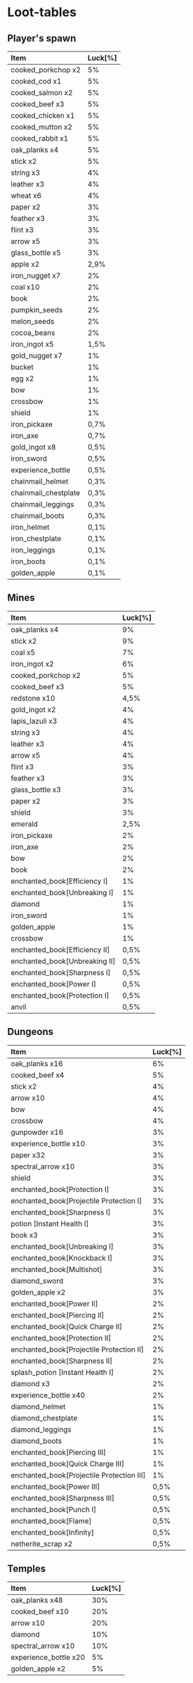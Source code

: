 # Loot-tables

## Player's spawn

| Item | Luck\[%\] |
| :--- | :--- |
| cooked\_porkchop x2 | 5% |
| cooked\_cod x1 | 5% |
| cooked\_salmon x2 | 5% |
| cooked\_beef x3 | 5% |
| cooked\_chicken x1 | 5% |
| cooked\_mutton x2 | 5% |
| cooked\_rabbit x1 | 5% |
| oak\_planks x4 | 5% |
| stick x2 | 5% |
| string x3 | 4% |
| leather x3 | 4% |
| wheat x6 | 4% |
| paper x2 | 3% |
| feather x3 | 3% |
| flint x3 | 3% |
| arrow x5 | 3% |
| glass\_bottle x5 | 3% |
| apple x2 | 2,9% |
| iron\_nugget x7 | 2% |
| coal x10 | 2% |
| book | 2% |
| pumpkin\_seeds | 2% |
| melon\_seeds | 2% |
| cocoa\_beans | 2% |
| iron\_ingot x5 | 1,5% |
| gold\_nugget x7 | 1% |
| bucket | 1% |
| egg x2 | 1% |
| bow | 1% |
| crossbow | 1% |
| shield | 1% |
| iron\_pickaxe | 0,7% |
| iron\_axe | 0,7% |
| gold\_ingot x8 | 0,5% |
| iron\_sword | 0,5% |
| experience\_bottle | 0,5% |
| chainmail\_helmet | 0,3% |
| chainmail\_chestplate | 0,3% |
| chainmail\_leggings | 0,3% |
| chainmail\_boots | 0,3% |
| iron\_helmet | 0,1% |
| iron\_chestplate | 0,1% |
| iron\_leggings | 0,1% |
| iron\_boots | 0,1% |
| golden\_apple | 0,1% |

## Mines

| Item | Luck\[%\] |
| :--- | :--- |
| oak\_planks x4 | 9% |
| stick x2 | 9% |
| coal x5 | 7% |
| iron\_ingot x2 | 6% |
| cooked\_porkchop x2 | 5% |
| cooked\_beef x3 | 5% |
| redstone x10 | 4,5% |
| gold\_ingot x2 | 4% |
| lapis\_lazuli x3 | 4% |
| string x3 | 4% |
| leather x3 | 4% |
| arrow x5 | 4% |
| flint x3 | 3% |
| feather x3 | 3% |
| glass\_bottle x3 | 3% |
| paper x2 | 3% |
| shield | 3% |
| emerald | 2,5% |
| iron\_pickaxe | 2% |
| iron\_axe | 2% |
| bow | 2% |
| book | 2% |
| enchanted\_book\[Efficiency I\] | 1% |
| enchanted\_book\[Unbreaking I\] | 1% |
| diamond | 1% |
| iron\_sword | 1% |
| golden\_apple | 1% |
| crossbow | 1% |
| enchanted\_book\[Efficiency II\] | 0,5% |
| enchanted\_book\[Unbreaking II\] | 0,5% |
| enchanted\_book\[Sharpness I\] | 0,5% |
| enchanted\_book\[Power I\] | 0,5% |
| enchanted\_book\[Protection I\] | 0,5% |
| anvil | 0,5% |

## Dungeons

| Item | Luck\[%\] |
| :--- | :--- |
| oak\_planks x16 | 6% |
| cooked\_beef x4 | 5% |
| stick x2 | 4% |
| arrow x10 | 4% |
| bow | 4% |
| crossbow | 4% |
| gunpowder x16 | 3% |
| experience\_bottle x10 | 3% |
| paper x32 | 3% |
| spectral\_arrow x10 | 3% |
| shield | 3% |
| enchanted\_book\[Protection I\] | 3% |
| enchanted\_book\[Projectile Protection I\] | 3% |
| enchanted\_book\[Sharpness I\] | 3% |
| potion \[Instant Health I\] | 3% |
| book x3 | 3% |
| enchanted\_book\[Unbreaking I\] | 3% |
| enchanted\_book\[Knockback I\] | 3% |
| enchanted\_book\[Multishot\] | 3% |
| diamond\_sword | 3% |
| golden\_apple x2 | 3% |
| enchanted\_book\[Power II\] | 2% |
| enchanted\_book\[Piercing II\] | 2% |
| enchanted\_book\[Quick Charge II\] | 2% |
| enchanted\_book\[Protection II\] | 2% |
| enchanted\_book\[Projectile Protection II\] | 2% |
| enchanted\_book\[Sharpness II\] | 2% |
| splash\_potion \[Instant Health I\] | 2% |
| diamond x3 | 2% |
| experience\_bottle x40 | 2% |
| diamond\_helmet | 1% |
| diamond\_chestplate | 1% |
| diamond\_leggings | 1% |
| diamond\_boots | 1% |
| enchanted\_book\[Piercing III\] | 1% |
| enchanted\_book\[Quick Charge III\] | 1% |
| enchanted\_book\[Projectile Protection III\] | 1% |
| enchanted\_book\[Power III\] | 0,5% |
| enchanted\_book\[Sharpness III\] | 0,5% |
| enchanted\_book\[Punch I\] | 0,5% |
| enchanted\_book\[Flame\] | 0,5% |
| enchanted\_book\[Infinity\] | 0,5% |
| netherite\_scrap x2 | 0,5% |

## Temples

| Item | Luck\[%\] |
| :--- | :--- |
| oak\_planks x48 | 30% |
| cooked\_beef x10 | 20% |
| arrow x10 | 20% |
| diamond | 10% |
| spectral\_arrow x10 | 10% |
| experience\_bottle x20 | 5% |
| golden\_apple x2 | 5% |

